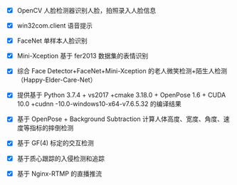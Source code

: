 - [x] OpenCV 人脸检测器识别人脸，拍照录入人脸信息
- [x] win32com.client 语音提示
- [x] FaceNet 单样本人脸识别
- [x] Mini-Xception 基于 fer2013 数据集的表情识别
- [x] 综合 Face Detector+FaceNet+Mini-Xception 的老人微笑检测+陌生人检测（Happy-Elder-Care-Net）
- [x] 提供基于 Python 3.7.4 + vs2017 +cmake 3.18.0 + OpenPose 1.6 + CUDA 10.0 +cudnn -10.0-windows10-x64-v7.6.5.32 的编译结果
- [x] 基于 OpenPose + Background Subtraction 计算人体高度、宽度、角度、速度等指标的摔倒检测
- [x] 基于 GF(4) 标定的交互检测
- [x] 基于质心跟踪的入侵检测和追踪
- [x] 基于 Nginx-RTMP 的直播推流

